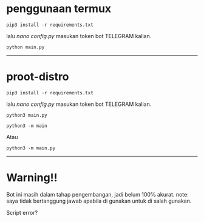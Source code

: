 # penggunaan termux
```
pip3 install -r requirements.txt
```

lalu _nano config.py_  masukan token bot TELEGRAM kalian. 
```
python main.py
```
---

# proot-distro
```
pip3 install -r requirements.txt
```
lalu _nano config.py_  masukan token bot TELEGRAM kalian. 

```
python3 main.py
```
```
python3 -m main
```
Atau
```
python3 -m main.py
```

--- 

# Warning!! 
Bot ini masih dalam tahap pengembangan, jadi belum 100℅ akurat.  note: saya tidak bertanggung jawab apabila di gunakan untuk di salah gunakan. 

Script error? 
